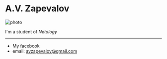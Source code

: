# A.V. Zapevalov

![photo](https://kursosliv.com/wp-content/uploads/2021/11/treningi-dlya-testirovshhikov-selenium-2-startovyj-uroven-2015_61964fd637a7d.jpeg)

I'm a student of _Netology_

---
- My [facebook](https://www.facebook.com/zapevalov.alexandr.9)  
- email: <avzapevalov@gmail.com>